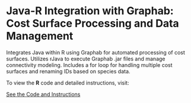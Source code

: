 # Java-R Integration with Graphab: Cost Surface Processing and Data Management
Integrates Java within R using Graphab for automated processing of cost surfaces. Utilizes rJava to execute Graphab .jar files and manage connectivity modeling. Includes a for loop for handling multiple cost surfaces and renaming IDs based on species data.

To view the **R** code and detailed instructions, visit:

[See the Code and Instructions](https://innerhaze.github.io/Java-R-Integration-with-Graphab-Cost-Surface-Processing-and-Data-Management/)
